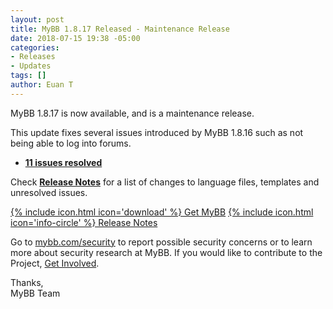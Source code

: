 ```yaml
---
layout: post
title: MyBB 1.8.17 Released - Maintenance Release
date: 2018-07-15 19:38 -05:00
categories:
- Releases
- Updates
tags: []
author: Euan T
---
```

MyBB 1.8.17 is now available, and is a maintenance release.

This update fixes several issues introduced by MyBB 1.8.16 such as not being able to log into forums.
- **[11 issues resolved](https://github.com/mybb/mybb/issues?q=is%3Aissue%20is%3Aclosed%20label%3As%3Afixed%20milestone%3A1.8.17)**

Check **[Release Notes](https://mybb.com/versions/1.8.17/)** for a list of changes to language files, templates and unresolved issues.

<a href="https://mybb.com/download/" class="button button--medium">{% include icon.html icon='download' %} Get MyBB</a> <a href="https://mybb.com/versions/1.8.17/" class="button button--medium button--secondary">{% include icon.html icon='info-circle' %} Release Notes</a>

Go to [mybb.com/security](https://mybb.com/get-involved/security/) to report possible security concerns or to learn more about security research at MyBB. If you would like to contribute to the Project, [Get Involved](https://mybb.com/get-involved/).

Thanks,<br>
MyBB Team
